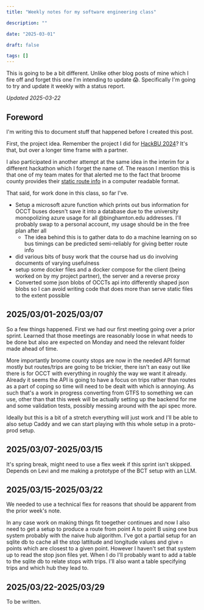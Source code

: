 ```yaml
---
title: "Weekly notes for my software engineering class"

description: ""

date: "2025-03-01"

draft: false

tags: []
---
```


This is going to be a bit different. 
Unlike other blog posts of mine which I fire off and forget this one I'm intending to update 😱.
Specifically I'm going to try and update it weekly with a status report.

*Updated 2025-03-22*

## Foreword

I'm writing this to document stuff that happened before I created this post.

First, the project idea.
Remember the project I did for [HackBU 2024](/posts/HackBU2024/)?
It's that, but over a longer time frame with a partner.

I also participated in another attempt at the same idea in the interim for a different hackathon which I forget the name of.
The reason I mention this is that one of my team mates for that alerted me to the fact that broome county provides their [static route info](https://www.broomecountyny.gov/transit/gtfs) in a computer readable format.

That said, for work done in this class, so far I've.

- Setup a microsoft azure function which prints out bus information for OCCT buses doesn't save it into a database due to the university monopolizing azure usage for all @binghamton.edu addresses. I'll probably swap to a personal account, my usage should be in the free plan after all
    - The idea behind this is to gather data to do a machine learning on so bus timings can be predicted semi-reliably for giving better route info
- did various bits of busy work that the course had us do involving documents of varying usefulness
- setup some docker files and a docker compose for the client (being worked on by my project partner), the server and a reverse proxy
- Converted some json blobs of OCCTs api into differently shaped json blobs so I can avoid writing code that does more than serve static files to the extent possible



## 2025/03/01-2025/03/07

So a few things happened. First we had our first meeting going over a prior sprint. Learned that those meetings are reasonably loose in what needs to be done but also are expected on Monday and need the relevant folder made ahead of time.

More importantly broome county stops are now in the needed API format mostly but routes/trips are going to be trickier, there isn't an easy out like there is for OCCT with everything in roughly the way we want it already.
Already it seems the API is going to have a focus on trips rather than routes as a part of coping so time will need to be dealt with which is annoying.
As such that's a work in progress converting from GTFS to something we can use, other than that this week will be actually setting up the backend for me and some validation tests, possibly messing around with the api spec more.

Ideally but this is a bit of a stretch everything will just work and I'll be able to also setup Caddy and we can start playing with this whole setup in a proto-prod setup.

## 2025/03/07-2025/03/15

It's spring break, might need to use a flex week if this sprint isn't skipped.
Depends on Levi and me making a prototype of the BCT setup with an LLM.

## 2025/03/15-2025/03/22

We needed to use a technical flex for reasons that should be apparent from the prior week's note.

In any case work on making things fit toegether continues and now I also need to get a setup to produce a route from point A to point B using one bus system probably with the naive hub algorithm.
I've got a partial setup for an sqlite db to cache all the stop lattitude and longitude values and give `n` points which are closest to a given point.
However I haven't set that system up to read the stop json files yet.
When I do I'll probably want to add a table to the sqlite db to relate stops with trips.
I'll also want a table specifying trips and which hub they lead to.

## 2025/03/22-2025/03/29

To be written.
